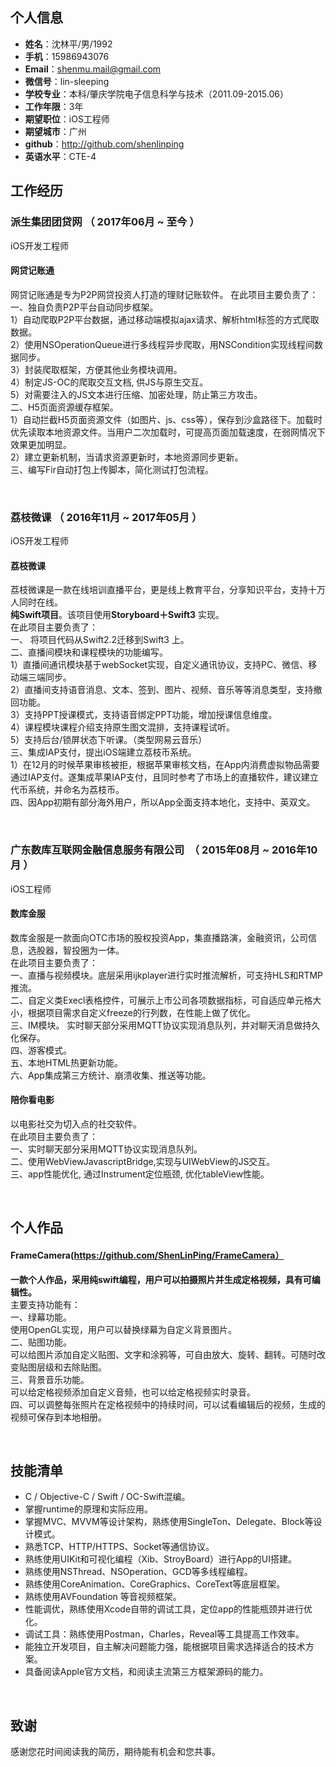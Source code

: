 

## 个人信息

 - **姓名**：沈林平/男/1992
 - **手机**：15986943076
 - **Email**：shenmu.mail@gmail.com
 - **微信号**：lin-sleeping
 - **学校专业**：本科/肇庆学院电子信息科学与技术（2011.09-2015.06）
 - **工作年限**：3年
 - **期望职位**：iOS工程师
 - **期望城市**：广州
 - **github**：http://github.com/shenlinping
 - **英语水平**：CTE-4

## 工作经历

### 派生集团团贷网 （ 2017年06月 ~ 至今 ）
iOS开发工程师

#### 网贷记账通 
网贷记账通是专为P2P网贷投资人打造的理财记账软件。
在此项目主要负责了：    
一、独自负责P2P平台自动同步框架。              
1）自动爬取P2P平台数据，通过移动端模拟ajax请求、解析html标签的方式爬取数据。    
2）使用NSOperationQueue进行多线程异步爬取，用NSCondition实现线程间数据同步。    
3）封装爬取框架，方便其他业务模块调用。    
4）制定JS-OC的爬取交互文档, 供JS与原生交互。   
5）对需要注入的JS文本进行压缩、加密处理，防止第三方攻击。    
二、H5页面资源缓存框架。   
1）自动拦截H5页面资源文件（如图片、js、css等），保存到沙盒路径下。加载时优先读取本地资源文件。当用户二次加载时，可提高页面加载速度，在弱网情况下效果更加明显。   
2）建立更新机制，当请求资源更新时，本地资源同步更新。   
三、编写Fir自动打包上传脚本，简化测试打包流程。   

&nbsp;
### 荔枝微课 （ 2016年11月 ~ 2017年05月 ）   
iOS开发工程师

#### 荔枝微课    
荔枝微课是一款在线培训直播平台，更是线上教育平台，分享知识平台，支持十万人同时在线。    
**纯Swift项目**。该项目使用**Storyboard＋Swift3** 实现。     
在此项目主要负责了：    
一、 将项目代码从Swift2.2迁移到Swift3 上。   
二、直播间模块和课程模块的功能编写。    
1）直播间通讯模块基于webSocket实现，自定义通讯协议，支持PC、微信、移动端三端同步。   
2）直播间支持语音消息、文本、签到、图片、视频、音乐等等消息类型，支持撤回功能。    
3）支持PPT授课模式，支持语音绑定PPT功能，增加授课信息维度。   
4）课程模块课程介绍支持原生图文混排，支持课程试听。    
5）支持后台/锁屏状态下听课。（类型网易云音乐）    
三、集成IAP支付，提出iOS端建立荔枝币系统。    
1）在12月的时候苹果审核被拒，根据苹果审核文档，在App内消费虚拟物品需要通过IAP支付。遂集成苹果IAP支付，且同时参考了市场上的直播软件，建议建立代币系统，并命名为荔枝币。   
四、因App初期有部分海外用户，所以App全面支持本地化，支持中、英双文。   

&nbsp;
### 广东数库互联网金融信息服务有限公司   （ 2015年08月 ~ 2016年10月 ） 
iOS工程师

#### 数库金服    
数库金服是一款面向OTC市场的股权投资App，集直播路演，金融资讯，公司信息，选股器，智投圈为一体。    
在此项目主要负责了：    
一、直播与视频模块。底层采用ijkplayer进行实时推流解析，可支持HLS和RTMP推流。    
二、自定义类Execl表格控件，可展示上市公司各项数据指标，可自适应单元格大小，根据项目需求自定义freeze的行列数，在性能上做了优化。     
三、IM模块。 实时聊天部分采用MQTT协议实现消息队列，并对聊天消息做持久化保存。    
四、游客模式。   
五、本地HTML热更新功能。    
六、App集成第三方统计、崩溃收集、推送等功能。    

#### 陪你看电影
以电影社交为切入点的社交软件。   
在此项目主要负责了：    
一、实时聊天部分采用MQTT协议实现消息队列。     
二、使用WebViewJavascriptBridge,实现与UIWebView的JS交互。    
三、app性能优化, 通过Instrument定位瓶颈, 优化tableView性能。     

&nbsp;&nbsp;
## 个人作品
####  FrameCamera(https://github.com/ShenLinPing/FrameCamera）   
**一款个人作品，采用纯swift编程，用户可以拍摄照片并生成定格视频，具有可编辑性。**   
主要支持功能有：        
一、绿幕功能。   
使用OpenGL实现，用户可以替换绿幕为自定义背景图片。    
二、贴图功能。   
可以给图片添加自定义贴图、文字和涂鸦等，可自由放大、旋转、翻转。可随时改变贴图层级和去除贴图。     
 三、背景音乐功能。    
可以给定格视频添加自定义音频，也可以给定格视频实时录音。    
四、可以调整每张照片在定格视频中的持续时间，可以试看编辑后的视频，生成的视频可保存到本地相册。   

    
&nbsp;&nbsp;
## 技能清单
- C / Objective-C / Swift / OC-Swift混编。
- 掌握runtime的原理和实际应用。
- 掌握MVC、MVVM等设计架构，熟练使用SingleTon、Delegate、Block等设计模式。 
- 熟悉TCP、HTTP/HTTPS、Socket等通信协议。 
- 熟练使用UIKit和可视化编程（Xib、StroyBoard）进行App的UI搭建。 
- 熟练使用NSThread、NSOperation、GCD等多线程编程。 
- 熟练使用CoreAnimation、CoreGraphics、CoreText等底层框架。 
- 熟练使用AVFoundation 等音视频框架。 
- 性能调优，熟练使用Xcode自带的调试工具，定位app的性能瓶颈并进行优化。 
- 调试工具：熟练使用Postman，Charles，Reveal等工具提高工作效率。 
- 能独立开发项目，自主解决问题能力强，能根据项目需求选择适合的技术方案。 
- 具备阅读Apple官方文档，和阅读主流第三方框架源码的能力。

      
&nbsp;&nbsp;
## 致谢
感谢您花时间阅读我的简历，期待能有机会和您共事。

